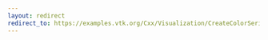 ```yaml
---
layout: redirect
redirect_to: https://examples.vtk.org/Cxx/Visualization/CreateColorSeriesDemo/
---
```

